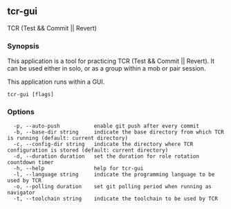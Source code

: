 ## tcr-gui

TCR (Test && Commit || Revert)

### Synopsis


This application is a tool for practicing TCR (Test && Commit || Revert).
It can be used either in solo, or as a group within a mob or pair session.

This application runs within a GUI.

```
tcr-gui [flags]
```

### Options

```
  -p, --auto-push           enable git push after every commit
  -b, --base-dir string     indicate the base directory from which TCR is running (default: current directory)
  -c, --config-dir string   indicate the directory where TCR configuration is stored (default: current directory)
  -d, --duration duration   set the duration for role rotation countdown timer
  -h, --help                help for tcr-gui
  -l, --language string     indicate the programming language to be used by TCR
  -o, --polling duration    set git polling period when running as navigator
  -t, --toolchain string    indicate the toolchain to be used by TCR
```

